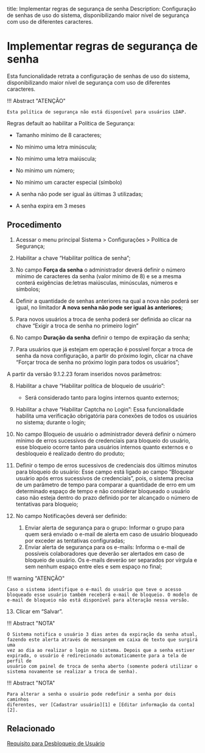 title: Implementar regras de segurança de senha
Description: Configuração de senhas de uso do sistema, disponibilizando maior nível de segurança com uso de diferentes caracteres.
# Implementar regras de segurança de senha

Esta funcionalidade retrata a configuração de senhas de uso do sistema,
disponibilizando maior nível de segurança com uso de diferentes caracteres.

!!! Abstract "ATENÇÃO"

    Esta política de segurança não está disponível para usuários LDAP.
     

Regras default ao habilitar a Política de Segurança:

-   Tamanho mínimo de 8 caracteres;

-   No mínimo uma letra minúscula;

-   No mínimo uma letra maiúscula;

-   No mínimo um número;

-   No mínimo um caracter especial (símbolo)

-   A senha não pode ser igual às últimas 3 utilizadas;

-   A senha expira em 3 meses

Procedimento
------------

1.  Acessar o menu principal Sistema \> Configurações \> Política de Segurança;

2.  Habilitar a chave “Habilitar política de senha”;

3.  No campo **Força da senha** o administrador deverá definir o número mínimo
    de caracteres da senha (valor mínimo de 8) e se a mesma conterá exigências
    de:letras maiúsculas, minúsculas, números e símbolos;

4.  Definir a quantidade de senhas anteriores na qual a nova não poderá ser
    igual, no limitador **A nova senha não pode ser igual às anteriores**;

5.  Para novos usuários a troca de senha poderá ser definida ao clicar na chave
    “Exigir a troca de senha no primeiro login”

6.  No campo **Duração da senha** definir o tempo de expiração da senha;

7.  Para usuários que já estejam em operação é possível forçar a troca de senha
    da nova configuração, a partir do próximo login, clicar na chave “Forçar
    troca de senha no próximo login para todos os usuários”;

A partir da versão 9.1.2.23 foram inseridos novos parâmetros:  

8.  Habilitar a chave “Habilitar política de bloqueio de usuário”:
    
    - Será considerado tanto para logins internos quanto externos;
        
9.  Habilitar a chave “Habilitar Captcha no Login”: Essa funcionalidade habilita uma verificação obrigatória para conexões de todos os usuários no sistema; durante o login;    

10.  No campo Bloqueio de usuário o administrador deverá definir o número mínimo de erros sucessivos de credenciais para bloqueio do usuário, esse bloqueio ocorre tanto para usuários internos quanto externos e o desbloqueio é realizado dentro do produto;  

11.  Definir o tempo de erros sucessivos de credenciais dos últimos minutos para bloqueio do usuário: Esse campo está ligado ao campo “Bloquear usuário após erros sucessivos de credenciais”, pois, o sistema precisa de um parâmetro de tempo para comparar a quantidade de erro em um determinado espaço de tempo e não considerar bloqueado o usuário caso não esteja dentro do prazo definido por ter alcançado o número de tentativas para bloqueio;  

12.  No campo Notificações deverá ser definido:
        1. Enviar alerta de segurança para o grupo: Informar o grupo para quem será enviado o e-mail de alerta em caso de usuário bloqueado por exceder as tentativas configuradas;
        2. Enviar alerta de segurança para os e-mails: Informa o e-mail de possíveis colaboradores que deverão ser alertados em caso de bloqueio de usuário. Os e-mails deverão ser separados por vírgula e sem nenhum espaço entre eles e sem espaço no final;
        
!!! warning "ATENÇÃO"
        
    Caso o sistema identifique o e-mail do usuário que teve o acesso bloqueado esse usuário também receberá e-mail de bloqueio. O modelo de e-mail de bloqueio não está disponível para alteração nessa versão. 

13.  Clicar em “Salvar”.

!!! Abstract "NOTA"

    O Sistema notifica o usuário 3 dias antes da expiração da senha atual,
    fazendo este alerta através de mensangem em caixa de texto que surgirá uma
    vez ao dia ao realizar o login no sistema. Depois que a senha estiver
    expirada, o usuário é redirecionado automaticamente para a tela de perfil de
    usuário com painel de troca de senha aberto (somente poderá utilizar o
    sistema novamente se realizar a troca de senha).

!!! Abstract "NOTA"

    Para alterar a senha o usuário pode redefinir a senha por dois caminhos
    diferentes, ver [Cadastrar usuário][1] e [Editar informação da conta][2].


## Relacionado

[Requisito para Desbloqueio de Usuário](/pt-br/citsmart-platform-9/platform-administration/security/user-unlock-requirement.html)


<!-- !!! tip "About"

    <b>Product/Version:</b> CITSmart | 9.00 &nbsp;&nbsp;
    <b>Updated:</b>01/31/2019 - Anna Martins

[1]:/pt-br/citsmart-platform-9/initial-settings/access-settings/user/users.html
[2]:/pt-br/citsmart-platform-9/initial-settings/access-settings/user/user-data.html
